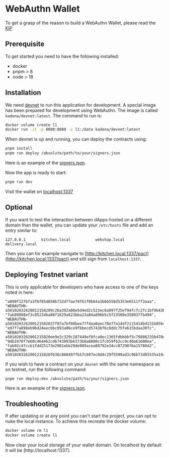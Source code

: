 # WebAuthn Wallet

To get a grasp of the reason to build a WebAuthn Wallet, please read the
[KIP](./docs/KIP-0023/KIP-0023.md)

## Prerequisite

To get started you need to have the following installed:

- docker
- pnpm > 8
- node > 18

## Installation

We need
[devnet](https://github.com/kadena-io/devnet/tree/main/nix#running-the-devnet-docker-image)
to run this application for development. A special image has been prepared for
development using WebAuthn. The image is called `kadena/devnet:latest`. The
command to run is:

```sh
docker volume create l1
docker run -it -p 8080:8080 -v l1:/data kadena/devnet:latest
```

When devnet is up and running, you can deploy the contracts using:

```sh
pnpm install
pnpm run deploy /absolute/path/to/your/signers.json
```

Here is an example of the [signers.json](./signers-example.json).

Now the app is ready to start:

```sh
pnpm run dev
```

Visit the wallet on [localhost:1337](http://localhost:1337)

## Optional

If you want to test the interaction between dApps hosted on a different domain
than the wallet, you can update your `/etc/hosts` file and add an entry similar
to:

```
127.0.0.1       kitchen.local           webshop.local           delivery.local
```

Then you can for example navigate to
[http://kitchen.local:1337/pact](http://kitchen.local:1337/pact) and still sign
from `localhost:1337`.

## Deploying Testnet variant

This is only applicable for developers who have access to one of the keys noted
in here:

```
"a899f127bfa3f6f854850b732d77ae79f61f0b64a1b6b558d5353e6511ff3aaa",
"WEBAUTHN-a50102032620012158209c26a392a00e5d4ed2c523ec6a897f25ef94fcfc2fc1bf0b43b782d2601e5f8b225820445c816cd407c66283085b8714467cd9b50eb38ea8cc87924947a75e140051a9",
"fab89088ef3c85234ba88f1629a623bba23a84ad96b5c5f23508e350937fb494",
"WEBAUTHN-a501020326200121582037f07a7bf08bee77f4aa0aec78e77a14df2115414bd131b8564a7520409b57d622582061f406783153b9cf190af040a127267967fa656be2e6d5f24bf26f4024e5ae55",
"e97f7a898eb96d24eecbbc093a06ce9fbbecd5743bf6c8ddc75fe615bdaa30fc",
"WEBAUTHN-a5010203262001215820ee9e2c329c287449ef8fca0ec1365fdbbbbf5c79886235b470dcdfca212ad9bb225820746bd8b5e5a57c044fc29cd470641e81c72d4b0b3413a34076fab063a4341115",
"9db1970f7e60c464462cd6743093b6373b8a8880c1fcb59fb2cc9c40a61600ea",
"fab92c47ccb1fdd25173e2981ebb29de989acea88792e34cc87298f6a1578842",
"WEBAUTHN-a5010203262001215820f636c860497fb57c697ec0d4c29f5599ad3c96b73d85535a19a268c10c71238b225820970bd62ac3001e67d58031892f44be7e23b9494bcf233d73356c3b6004f57c14"
```

If you wish to have a contract on your `devnet` with the same namespace as on
testnet, run the following command:

```
pnpm run deploy:dev /absolute/path/to/your/signers.json
```

Here is an example of the [signers.json](./signers-example.json).

## Troubleshooting

If after updating or at any point you can't start the project, you can opt to
nuke the local instance. To achieve this recreate the docker volume:

```sh
docker volume rm l1
docker volume create l1
```

Now clear your local storage of your wallet domain. On localhost by default it
will be [http://localhost:1337].
